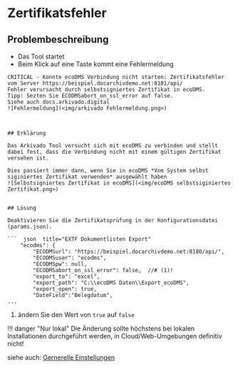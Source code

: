 # Zertifikatsfehler


## Problembeschreibung

- Das Tool startet 
- Beim Klick auf eine Taste kommt eine Fehlermeldung

``` title="Zertifikatsfehler im Log"
CRITICAL - Konnte ecoDMS Verbindung nicht starten: Zertifikatsfehler vom Server https://beispiel.docarchivdemo.net:8181/api/
Fehler verursacht durch selbstsigniertes Zertifikat in ecoDMS.
Tipp: Sezten Sie ECODMSabort_on_ssl_error auf false.
Siehe auch docs.arkivado.digital
![Fehlermeldung](<img/arkivado Fehlermeldung.png>)



## Erklärung

Das Arkivado Tool versucht sich mit ecoDMS zu verbinden und stellt dabei fest, dass die Verbindung nicht mit einem gültigen Zertifikat versehen ist. 

Dies passiert immer dann, wenn Sie in ecoDMS *Vom System selbst siginiertes Zertifikat verwenden* ausgewählt haben
![Selbstsigniertes Zertifikat in ecoDMS](<img/ecoDMS selbstsiginiertes Zertifikat.png>)


## Lösung 

Deaktivieren Sie die Zertifikatsprüfung in der Konfigurationsdatei (params.json).

```  json  title="EXTF Dokumentlisten Export"
    "ecodms": {
        "ECODMSurl": "https://beispiel.docarchivdemo.net:8180/api/",
        "ECODMSuser": "ecodms",
        "ECODMSpw": null,
        "ECODMSabort_on_ssl_error": false,  //# (1)!
        "export_to": "excel",
        "export_path": "C:\\ecoDMS Daten\\Export_ecoDMS",
        "export_open": true,
        "DateField":"Belegdatum",
...
```

1. ändern Sie den Wert von ```true``` auf ```false```


!!! danger "Nur lokal"
        Die Änderung sollte höchstens bei lokalen Installationen durchgeführt werden, in Cloud/Web-Umgebungen definitiv nicht!


siehe auch: [Gernerelle Einstellungen](<../3. Konfiguration/002config_general.md>)